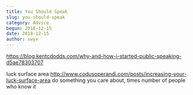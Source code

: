 ```yaml
---
title: You Should Speak
slug: you-should-speak
category: Advice
begun: 2018-12-15
date: 2018-12-15
author: swyx
---
```


https://blog.kentcdodds.com/why-and-how-i-started-public-speaking-d5ae78303707

luck surface area http://www.codusoperandi.com/posts/increasing-your-luck-surface-area do something you care about, times number of people who know it
